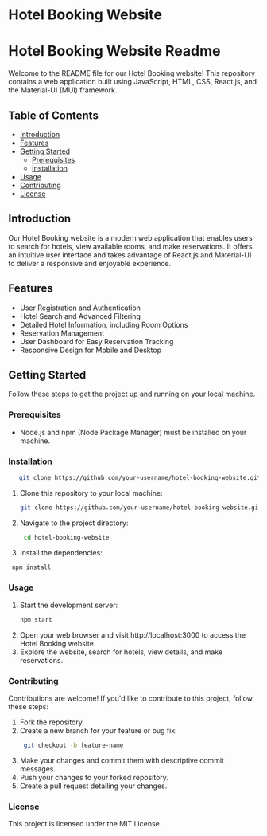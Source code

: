 # Hotel Booking Website

# Hotel Booking Website Readme

Welcome to the README file for our Hotel Booking website! This repository contains a web application built using JavaScript, HTML, CSS, React.js, and the Material-UI (MUI) framework.

## Table of Contents

- [Introduction](#introduction)
- [Features](#features)
- [Getting Started](#getting-started)
  - [Prerequisites](#prerequisites)
  - [Installation](#installation)
- [Usage](#usage)
- [Contributing](#contributing)
- [License](#license)

## Introduction

Our Hotel Booking website is a modern web application that enables users to search for hotels, view available rooms, and make reservations. It offers an intuitive user interface and takes advantage of React.js and Material-UI to deliver a responsive and enjoyable experience.

## Features

- User Registration and Authentication
- Hotel Search and Advanced Filtering
- Detailed Hotel Information, including Room Options
- Reservation Management
- User Dashboard for Easy Reservation Tracking
- Responsive Design for Mobile and Desktop

## Getting Started

Follow these steps to get the project up and running on your local machine.

### Prerequisites

- Node.js and npm (Node Package Manager) must be installed on your machine.

### Installation
```bash
   git clone https://github.com/your-username/hotel-booking-website.git
```
1. Clone this repository to your local machine:

   ```bash
   git clone https://github.com/your-username/hotel-booking-website.git
    ```
2. Navigate to the project directory:
   ```bash
    cd hotel-booking-website
    ```
3. Install the dependencies:
  ```bash
   npm install
   ```
### Usage
1. Start the development server:
     ```bash
   npm start
   ```
2.  Open your web browser and visit http://localhost:3000 to access the Hotel Booking website.
3.  Explore the website, search for hotels, view details, and make reservations.
### Contributing
Contributions are welcome! If you'd like to contribute to this project, follow these steps:

1.  Fork the repository.
2.  Create a new branch for your feature or bug fix:
    ```bash
     git checkout -b feature-name
     ```
3.  Make your changes and commit them with descriptive commit messages.
4.  Push your changes to your forked repository.
5.  Create a pull request detailing your changes.
### License
This project is licensed under the MIT License.